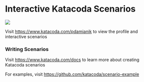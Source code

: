 # Interactive Katacoda Scenarios

[![](http://shields.katacoda.com/katacoda/pdamianik/count.svg)](https://www.katacoda.com/pdamianik "Get your profile on Katacoda.com")

Visit https://www.katacoda.com/pdamianik to view the profile and interactive scenarios

### Writing Scenarios
Visit https://www.katacoda.com/docs to learn more about creating Katacoda scenarios

For examples, visit https://github.com/katacoda/scenario-example
